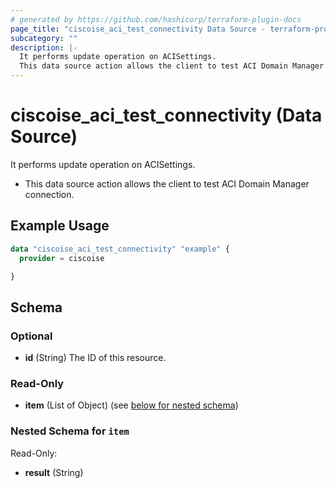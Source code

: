 ```yaml
---
# generated by https://github.com/hashicorp/terraform-plugin-docs
page_title: "ciscoise_aci_test_connectivity Data Source - terraform-provider-ciscoise"
subcategory: ""
description: |-
  It performs update operation on ACISettings.
  This data source action allows the client to test ACI Domain Manager connection.
---
```


# ciscoise_aci_test_connectivity (Data Source)

It performs update operation on ACISettings.

- This data source action allows the client to test ACI Domain Manager connection.

## Example Usage

```terraform
data "ciscoise_aci_test_connectivity" "example" {
  provider = ciscoise

}
```

<!-- schema generated by tfplugindocs -->
## Schema

### Optional

- **id** (String) The ID of this resource.

### Read-Only

- **item** (List of Object) (see [below for nested schema](#nestedatt--item))

<a id="nestedatt--item"></a>
### Nested Schema for `item`

Read-Only:

- **result** (String)


